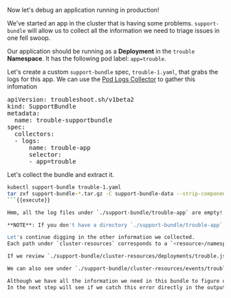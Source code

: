 Now let's debug an application running in production!

We've started an app in the cluster that is having some problems.
`support-bundle` will allow us to collect all the information we need to triage issues in one fell swoop.

Our application should be running as a **Deployment** in the `trouble` **Namespace**. 
It has the following pod label: `app=trouble`. 

Let's create a custom `support-bundle` spec, `trouble-1.yaml`, that grabs the logs for this app.
We can use the [Pod Logs Collector](https://troubleshoot.sh/docs/collect/logs/) to gather this infomation

<pre class="file" data-filename="trouble-1.yaml" data-target="replace">apiVersion: troubleshoot.sh/v1beta2
kind: SupportBundle
metadata:
  name: trouble-supportbundle
spec:
  collectors: 
  - logs:
      name: trouble-app
      selector:
      - app=trouble
</pre>

Let's collect the bundle and extract it.

```bash
kubectl support-bundle trouble-1.yaml
tar zxf support-bundle-*.tar.gz -C support-bundle-data --strip-components=1
```{{execute}}

Hmm, all the log files under `./support-bundle/trouble-app` are empty! 🤔

**NOTE**: If you don't have a directory `./support-bundle/trouble-app`, your app deployment might have failed. Run `. install-trouble.sh` to re-install the application.

Let's continue digging in the other information we collected.
Each path under `cluster-resources` corresponds to a `<resource>/namespace.json` for namespaced resources, or `<resource>/.json` for cluster-level resources.

If we review `./support-bundle/cluster-resources/deployments/trouble.json`{{open}} , we can see there are two unavailable replicas for the application.

We can also see under `./support-bundle/cluster-resources/events/trouble.json`{{open}}, that these pods failed to schedule because no node matched the node selector in the deployment. 

Although we have all the information we need in this bundle to figure out the issue, we can do better, knowing our app requirements and its desired working state.
In the next step will see if we catch this error directly in the output using **Analyzers**.
